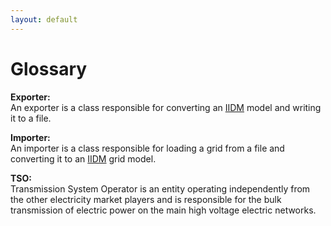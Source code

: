 ```yaml
---
layout: default
---
```


# Glossary

<span class="heading" id="exporter">**Exporter:**</span>  
An exporter is a class responsible for converting an [IIDM](./grid/model/index.md) model and writing it to a file.

<span class="heading" id="importer">**Importer:**</span>
<a id="importer"/>  
An importer is a class responsible for loading a grid from a file and converting it to an [IIDM](./grid/model/index.md) grid model.

<span class="heading" id="tso">**TSO:**</span> 
<a id="tso"/>  
Transmission System Operator is an entity operating independently from the other electricity market players and is responsible for the bulk transmission of electric power on the main high voltage electric networks.
